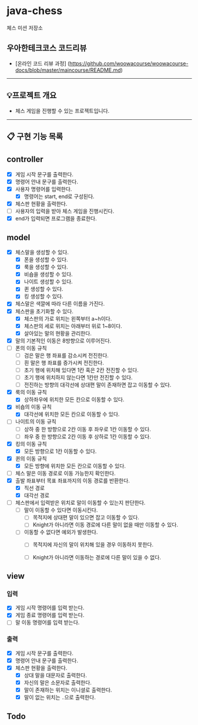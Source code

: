 # java-chess

체스 미션 저장소

## 우아한테크코스 코드리뷰

- [온라인 코드 리뷰 과정] (https://github.com/woowacourse/woowacourse-docs/blob/master/maincourse/README.md)

---

## 💡프로젝트 개요
- 체스 게임을 진행할 수 있는 프로젝트입니다.
---


## 📋 구현 기능 목록

## controller
- [x] 게임 시작 문구를 출력한다.
- [x] 명령어 안내 문구를 출력한다.
- [x] 사용자 명령어를 입력한다.
  - [x] 명령어는 start, end로 구성된다.
- [x] 체스판 현황을 출력한다.
- [ ] 사용자의 입력을 받아 체스 게임을 진행시킨다.
- [x] end가 입력되면 프로그램을 종료한다.

## model
- [x] 체스말을 생성할 수 있다.
  - [x] 폰을 생성할 수 있다.
  - [x] 룩을 생성할 수 있다.
  - [x] 비숍을 생성할 수 있다.
  - [x] 나이트 생성할 수 있다.
  - [x] 퀸 생성할 수 있다.
  - [x] 킹 생성할 수 있다.
- [x] 체스말은 색깔에 따라 다른 이름을 가진다.
- [x] 체스판을 초기화할 수 있다.
  - [x] 체스판의 가로 위치는 왼쪽부터 a~h이다.
  - [x] 체스판의 세로 위치는 아래부터 위로 1~8이다.
  - [x] 살아있는 말의 현황을 관리한다.
- [x] 말의 기본적인 이동은 8방향으로 이루어진다.
- [ ] 폰의 이동 규칙
  - [ ] 검은 말은 행 좌표를 감소시켜 전진한다.
  - [ ] 흰 말은 행 좌표를 증가시켜 전진한다.
  - [ ] 초기 행에 위치해 있다면 1칸 혹은 2칸 전진할 수 있다.
  - [ ] 초기 행에 위치하지 않는다면 1칸만 전진할 수 있다.
  - [ ] 전진하는 방향의 대각선에 상대편 말이 존재하면 잡고 이동할 수 있다.
- [x] 룩의 이동 규칙
  - [x] 상하좌우에 위치한 모든 칸으로 이동할 수 있다.
- [x] 비숍의 이동 규칙
  - [x] 대각선에 위치한 모든 칸으로 이동할 수 있다.
- [ ] 나이트의 이동 규칙
  - [ ] 상하 중 한 방향으로 2칸 이동 후 좌우로 1칸 이동할 수 있다.
  - [ ] 좌우 중 한 방향으로 2칸 이동 후 상하로 1칸 이동할 수 있다.
- [x] 킹의 이동 규칙
  - [x] 모든 방향으로 1칸 이동할 수 있다.
- [x] 퀸의 이동 규칙
  - [x] 모든 방향에 위치한 모든 칸으로 이동할 수 있다.
- [ ] 체스 말은 이동 경로로 이동 가능한지 확인한다.
- [x] 출발 좌표부터 목표 좌표까지의 이동 경로를 반환한다.
  - [x] 직선 경로
  - [x] 대각선 경로
- [ ] 체스판에서 입력받은 위치로 말이 이동할 수 있는지 판단한다.
  - [ ] 말이 이동할 수 있다면 이동시킨다.
    - [ ] 목적지에 상대편 말이 있으면 잡고 이동할 수 있다.
    - [ ] Knight가 아니라면 이동 경로에 다른 말이 없을 때만 이동할 수 있다.
  - [ ] 이동할 수 없다면 예외가 발생한다.
    - [ ] 목적지에 자신의 말이 위치해 있을 경우 이동하지 못한다.
    - [ ] Knight가 아니라면 이동하는 경로에 다른 말이 있을 수 없다.


## view
### 입력
- [x] 게임 시작 명령어를 입력 받는다.
- [x] 게임 종료 명령어를 입력 받는다.
- [ ] 말 이동 명령어를 입력 받는다.

### 출력
- [x] 게임 시작 문구를 출력한다.
- [x] 명령어 안내 문구를 출력한다.
- [x] 체스판 현황을 출력한다.
  - [x] 상대 말을 대문자로 출력한다.
  - [x] 자신의 말은 소문자로 출력한다.
  - [x] 말이 존재하는 위치는 이니셜로 출력한다.
  - [x] 말이 없는 위치는 `.`으로 출력한다.

## Todo
